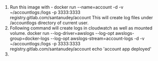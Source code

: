 1. Run this image with -
docker run --name=account -d -v ~/accountlogs:/logs -p 3333:3333 registry.gitlab.com/santanudey/account
This will create log files under /accountlogs directory of current user.
2. Following command will create logs in cloudwatch as well as mounted volume.
docker run --log-driver=awslogs --log-opt awslogs-group=docker-logs --log-opt awslogs-stream=account-logs -d -v ~/accountlogs:/logs -p 3333:3333 registry.gitlab.com/santanudey/account echo 'account app deployed'
3. 